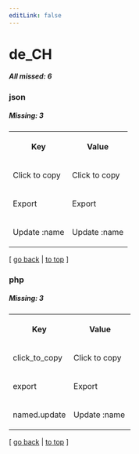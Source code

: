 ```yaml
---
editLink: false
---
```


# de_CH

##### All missed: 6


### json

##### Missing: 3

<table width="100%">
<tr><th width="50%">

Key

</th><th width="50%">

Value

</th></tr>
<tr><td width="50%">

Click to copy

</td><td width="50%">

Click to copy

</td></tr>
<tr><td width="50%">

Export

</td><td width="50%">

Export

</td></tr>
<tr><td width="50%">

Update :name

</td><td width="50%">

Update :name

</td></tr>
</table>

[ [go back](../status.md) | [to top](#) ]



### php

##### Missing: 3

<table width="100%">
<tr><th width="50%">

Key

</th><th width="50%">

Value

</th></tr>
<tr><td width="50%">

click_to_copy

</td><td width="50%">

Click to copy

</td></tr>
<tr><td width="50%">

export

</td><td width="50%">

Export

</td></tr>
<tr><td width="50%">

named.update

</td><td width="50%">

Update :name

</td></tr>
</table>

[ [go back](../status.md) | [to top](#) ]

